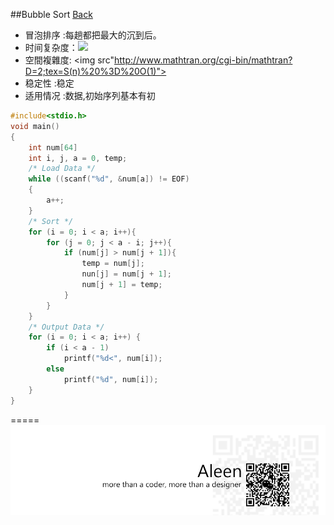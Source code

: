 ##Bubble Sort [Back](./../Sort.md)
- 冒泡排序 :每趟都把最大的沉到后。
- 时间复杂度：<img src="http://www.mathtran.org/cgi-bin/mathtran?D=2;tex=T(n)%20%3D%20O(n%5E2)">
- 空間複雜度: <img src"http://www.mathtran.org/cgi-bin/mathtran?D=2;tex=S(n)%20%3D%20O(1)">
- 稳定性 :稳定
- 适用情况 :数据,初始序列基本有初



```c
#include<stdio.h>
void main()
{
	int num[64]
	int i, j, a = 0, temp;
	/* Load Data */
	while ((scanf("%d", &num[a]) != EOF)
	{
		a++;
	}
	/* Sort */
	for (i = 0; i < a; i++){
		for (j = 0; j < a - i; j++){
			if (num[j] > num[j + 1]){
				temp = num[j];
				nun[j] = num[j + 1];
				num[j + 1] = temp;
			}
		}
	}
	/* Output Data */
	for (i = 0; i < a; i++) {
		if (i < a - 1)
			printf("%d<", num[i]);
		else
			printf("%d", num[i]);
	}
}
```

=====
<a href="http://aleen42.github.io/" target="_blank" ><img src="./../../../pic/tail.gif"></a>
